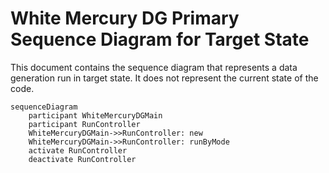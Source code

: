 # White Mercury DG Primary Sequence Diagram for Target State

This document contains the sequence diagram that represents a data generation run in target state.  It does not represent the current state of the code.

```mermaid
sequenceDiagram
    participant WhiteMercuryDGMain
    participant RunController
    WhiteMercuryDGMain->>RunController: new
    WhiteMercuryDGMain->>RunController: runByMode
    activate RunController
    deactivate RunController
```

